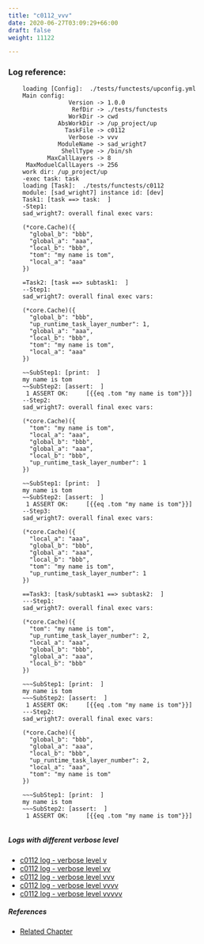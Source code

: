 ```yaml
---
title: "c0112_vvv"
date: 2020-06-27T03:09:29+66:00
draft: false
weight: 11122

---
```


### Log reference: <no value>

```
    loading [Config]:  ./tests/functests/upconfig.yml
    Main config:
                 Version -> 1.0.0
                  RefDir -> ./tests/functests
                 WorkDir -> cwd
              AbsWorkDir -> /up_project/up
                TaskFile -> c0112
                 Verbose -> vvv
              ModuleName -> sad_wright7
               ShellType -> /bin/sh
           MaxCallLayers -> 8
     MaxModuelCallLayers -> 256
    work dir: /up_project/up
    -exec task: task
    loading [Task]:  ./tests/functests/c0112
    module: [sad_wright7] instance id: [dev]
    Task1: [task ==> task:  ]
    -Step1:
    sad_wright7: overall final exec vars:
    
    (*core.Cache)({
      "global_b": "bbb",
      "global_a": "aaa",
      "local_b": "bbb",
      "tom": "my name is tom",
      "local_a": "aaa"
    })
    
    =Task2: [task ==> subtask1:  ]
    --Step1:
    sad_wright7: overall final exec vars:
    
    (*core.Cache)({
      "global_b": "bbb",
      "up_runtime_task_layer_number": 1,
      "global_a": "aaa",
      "local_b": "bbb",
      "tom": "my name is tom",
      "local_a": "aaa"
    })
    
    ~~SubStep1: [print:  ]
    my name is tom
    ~~SubStep2: [assert:  ]
     1 ASSERT OK:     [{{eq .tom "my name is tom"}}]
    --Step2:
    sad_wright7: overall final exec vars:
    
    (*core.Cache)({
      "tom": "my name is tom",
      "local_a": "aaa",
      "global_b": "bbb",
      "global_a": "aaa",
      "local_b": "bbb",
      "up_runtime_task_layer_number": 1
    })
    
    ~~SubStep1: [print:  ]
    my name is tom
    ~~SubStep2: [assert:  ]
     1 ASSERT OK:     [{{eq .tom "my name is tom"}}]
    --Step3:
    sad_wright7: overall final exec vars:
    
    (*core.Cache)({
      "local_a": "aaa",
      "global_b": "bbb",
      "global_a": "aaa",
      "local_b": "bbb",
      "tom": "my name is tom",
      "up_runtime_task_layer_number": 1
    })
    
    ==Task3: [task/subtask1 ==> subtask2:  ]
    ---Step1:
    sad_wright7: overall final exec vars:
    
    (*core.Cache)({
      "tom": "my name is tom",
      "up_runtime_task_layer_number": 2,
      "local_a": "aaa",
      "global_b": "bbb",
      "global_a": "aaa",
      "local_b": "bbb"
    })
    
    ~~~SubStep1: [print:  ]
    my name is tom
    ~~~SubStep2: [assert:  ]
     1 ASSERT OK:     [{{eq .tom "my name is tom"}}]
    ---Step2:
    sad_wright7: overall final exec vars:
    
    (*core.Cache)({
      "global_b": "bbb",
      "global_a": "aaa",
      "local_b": "bbb",
      "up_runtime_task_layer_number": 2,
      "local_a": "aaa",
      "tom": "my name is tom"
    })
    
    ~~~SubStep1: [print:  ]
    my name is tom
    ~~~SubStep2: [assert:  ]
     1 ASSERT OK:     [{{eq .tom "my name is tom"}}]
    
```

##### Logs with different verbose level
* [c0112 log - verbose level v](../../logs/c0112_v)
* [c0112 log - verbose level vv](../../logs/c0112_vv)
* [c0112 log - verbose level vvv](../../logs/c0112_vvv)
* [c0112 log - verbose level vvvv](../../logs/c0112_vvvv)
* [c0112 log - verbose level vvvvv](../../logs/c0112_vvvvv)

##### References
* [Related Chapter](../../call-func/c0112)
